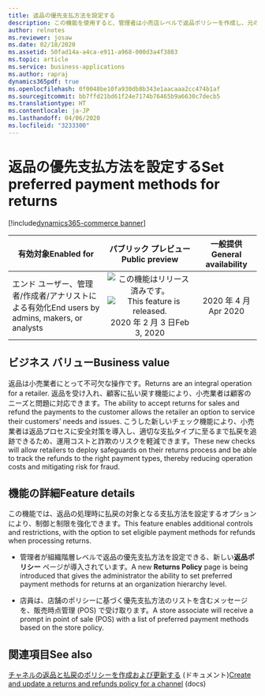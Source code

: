 ```yaml
---
title: 返品の優先支払方法を設定する
description: この機能を使用すると、管理者は小売店レベルで返品ポリシーを作成し、元の支払方法に基づいて優先払戻支払方法を設定できます。
author: relnotes
ms.reviewer: josaw
ms.date: 02/18/2020
ms.assetid: 50fad14a-a4ca-e911-a968-000d3a4f3883
ms.topic: article
ms.service: business-applications
ms.author: rapraj
dynamics365pdf: true
ms.openlocfilehash: 0f0048be10fa930db8b343e1aacaaa2cc474b1af
ms.sourcegitcommit: bb7ffd21bd61f24e7174b76465b9a6630c7decb5
ms.translationtype: HT
ms.contentlocale: ja-JP
ms.lasthandoff: 04/06/2020
ms.locfileid: "3233300"
---
```

# <a name="set-preferred-payment-methods-for-returns"></a><span data-ttu-id="8dd41-103">返品の優先支払方法を設定する</span><span class="sxs-lookup"><span data-stu-id="8dd41-103">Set preferred payment methods for returns</span></span>
[!include[dynamics365-commerce banner](../includes/dynamics365-commerce.md)]

| <span data-ttu-id="8dd41-104">有効対象</span><span class="sxs-lookup"><span data-stu-id="8dd41-104">Enabled for</span></span>    |  <span data-ttu-id="8dd41-105">パブリック プレビュー</span><span class="sxs-lookup"><span data-stu-id="8dd41-105">Public preview</span></span> | <span data-ttu-id="8dd41-106">一般提供</span><span class="sxs-lookup"><span data-stu-id="8dd41-106">General availability</span></span> | 
| ---------- | :----------: |:----------: |
|<span data-ttu-id="8dd41-107">エンド ユーザー、管理者/作成者/アナリストによる有効化</span><span class="sxs-lookup"><span data-stu-id="8dd41-107">End users by admins, makers, or analysts</span></span>|<span data-ttu-id="8dd41-108">![この機能はリリース済みです。](/dynamics365-release-plan/media/green-checkmark.png "この機能はリリース済みです。")</span><span class="sxs-lookup"><span data-stu-id="8dd41-108">![This feature is released.](/dynamics365-release-plan/media/green-checkmark.png "This feature is released.")</span></span> <span data-ttu-id="8dd41-109">2020 年 2 月 3 日</span><span class="sxs-lookup"><span data-stu-id="8dd41-109">Feb 3, 2020</span></span>| <span data-ttu-id="8dd41-110">2020 年 4 月</span><span class="sxs-lookup"><span data-stu-id="8dd41-110">Apr 2020</span></span>|


## <a name="business-value"></a><span data-ttu-id="8dd41-111">ビジネス バリュー</span><span class="sxs-lookup"><span data-stu-id="8dd41-111">Business value</span></span>
<!-- bv start -->
<span data-ttu-id="8dd41-112">返品は小売業者にとって不可欠な操作です。</span><span class="sxs-lookup"><span data-stu-id="8dd41-112">Returns are an integral operation for a retailer.</span></span> <span data-ttu-id="8dd41-113">返品を受け入れ、顧客に払い戻す機能により、小売業者は顧客のニーズと問題に対応できます。</span><span class="sxs-lookup"><span data-stu-id="8dd41-113">The ability to accept returns for sales and refund the payments to the customer allows the retailer an option to service their customers’ needs and issues.</span></span> <span data-ttu-id="8dd41-114">こうした新しいチェック機能により、小売業者は返品プロセスに安全対策を導入し、適切な支払タイプに至るまで払戻を追跡できるため、運用コストと詐欺のリスクを軽減できます。</span><span class="sxs-lookup"><span data-stu-id="8dd41-114">These new checks will allow retailers to deploy safeguards on their returns process and be able to track the refunds to the right payment types, thereby reducing operation costs and mitigating risk for fraud.</span></span>
<!-- bv end -->



## <a name="feature-details"></a><span data-ttu-id="8dd41-115">機能の詳細</span><span class="sxs-lookup"><span data-stu-id="8dd41-115">Feature details</span></span>
<!--feature detail start -->
<span data-ttu-id="8dd41-116">この機能では、返品の処理時に払戻の対象となる支払方法を設定するオプションにより、制御と制限を強化できます。</span><span class="sxs-lookup"><span data-stu-id="8dd41-116">This feature enables additional controls and restrictions, with the option to set eligible payment methods for refunds when processing returns.</span></span>

- <span data-ttu-id="8dd41-117">管理者が組織階層レベルで返品の優先支払方法を設定できる、新しい**返品ポリシー** ページが導入されています。</span><span class="sxs-lookup"><span data-stu-id="8dd41-117">A new **Returns Policy** page is being introduced that gives the administrator the ability to set preferred payment methods for returns at an organization hierarchy level.</span></span> 

- <span data-ttu-id="8dd41-118">店員は、店舗のポリシーに基づく優先支払方法のリストを含むメッセージを、販売時点管理 (POS) で受け取ります。</span><span class="sxs-lookup"><span data-stu-id="8dd41-118">A store associate will receive a prompt in point of sale (POS) with a list of preferred payment methods based on the store policy.</span></span>
<!--feature detail end -->










## <a name="see-also"></a><span data-ttu-id="8dd41-119">関連項目</span><span class="sxs-lookup"><span data-stu-id="8dd41-119">See also</span></span>

<!--docs start-->
<span data-ttu-id="8dd41-120">[チャネルの返品と払戻のポリシーを作成および更新する](https://docs.microsoft.com/dynamics365/commerce/refund_policy_returns) (ドキュメント)</span><span class="sxs-lookup"><span data-stu-id="8dd41-120">[Create and update a returns and refunds policy for a channel](https://docs.microsoft.com/dynamics365/commerce/refund_policy_returns) (docs)</span></span>
<!--docs end-->

